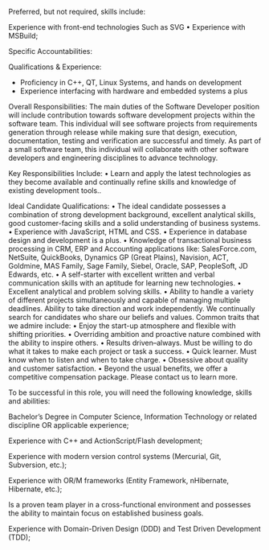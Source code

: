 Preferred, but not required, skills include:


Experience with front-end technologies Such as SVG
•	Experience with MSBuild;





Specific Accountabilities: 


Qualifications & Experience:

-	Proficiency in C++, QT, Linux Systems, and hands on development
-	Experience interfacing with hardware and embedded systems a plus


Overall Responsibilities:  The main duties of the Software Developer position will include contribution towards software development projects within the software team.  This individual will see software projects from requirements generation through release while making sure that design, execution, documentation, testing and verification are successful and timely.  As part of a small software team, this individual will collaborate with other software developers and engineering disciplines to advance technology. 

Key Responsibilities Include:
•	Learn and apply the latest technologies as they become available and continually refine skills and knowledge of existing development tools..


Ideal Candidate Qualifications:
•	The ideal candidate possesses a combination of strong development background, excellent analytical skills, good customer-facing skills and a solid understanding of business systems.
•	Experience with JavaScript, HTML and CSS.
•	Experience in database design and development is a plus.
•	Knowledge of transactional business processing in CRM, ERP and Accounting applications like: SalesForce.com, NetSuite, QuickBooks, Dynamics GP (Great Plains), Navision, ACT, Goldmine, MAS Family, Sage Family, Siebel, Oracle, SAP, PeopleSoft, JD Edwards, etc.
•	A self-starter with excellent written and verbal communication skills with an aptitude for learning new technologies.
•	Excellent analytical and problem solving skills.
•	Ability to handle a variety of different projects simultaneously and capable of managing multiple deadlines.  Ability to take direction and work independently.
We continually search for candidates who share our beliefs and values. Common traits that we admire include:
•	Enjoy the start-up atmosphere and flexible with shifting priorities.
•	Overriding ambition and proactive nature combined with the ability to inspire others.
•	Results driven–always. Must be willing to do what it takes to make each project or task a success.
•	Quick learner. Must know when to listen and when to take charge.
•	Obsessive about quality and customer satisfaction.
•	Beyond the usual benefits, we offer a competitive compensation package.  Please contact us to learn more.



To be successful in this role, you will need the following knowledge, skills and abilities:

Bachelor’s Degree in Computer Science, Information Technology or related discipline OR applicable experience;


Experience with C++ and ActionScript/Flash development;

Experience with modern version control systems (Mercurial, Git, Subversion, etc.);

Experience with OR/M frameworks (Entity Framework, nHibernate, Hibernate, etc.); 

Is a proven team player in a cross-functional environment and possesses the ability to maintain focus on established business goals.

Experience with Domain-Driven Design (DDD) and Test Driven Development (TDD);